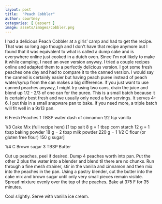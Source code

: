 ```yaml
---
layout: post
title:  "Peach Cobbler"
author: courtney
categories: [ Dessert ]
image: assets/images/cobbler.png
---
```

I had a delicious Peach Cobbler at a girls’ camp and had to get the recipe. That was so long ago though and I don't have that recipe anymore but I found that it was equivalent to what is called a dump cake and is everywhere online just cooked in a dutch oven. Since I'm not likely to make it while camping, I need an oven version anyway. I tried a couple recipes online and adapted them to a perfectly delicious version. I got some fresh peaches one day and had to compare it to the canned version. I would say the canned is certainly easier but having peach puree instead of peach water/syrup from the can makes a big difference. If you just want to use canned peaches anyway, I might try using two cans, drain the juice and blend up 1/2 - 2/3 of one can for the puree. This is a small batch because it is certainly best fresh and we usually only need a few servings. It serves 4-6. I put this in a small snapware pan to bake. If you need more, a triple batch will fit well in a 9x13 pan. 

6 Fresh Peaches
1 TBSP water
dash of cinnamon
1/2 tsp vanilla

1/3 Cake Mix (full recipe here)
[1 tsp salt
8 g = 1 tbsp corn starch
12 g = 1 tbsp baking powder
18 g = 2 tbsp milk powder
220 g = 1 1/2 C flour (or gluten free flour)
150 g sugar]

1/4 C Brown sugar
3 TBSP Butter

Cut up peaches, peel if desired. Dump 4 peaches worth into pan.
Put the other 2 plus the water into a blender and blend til there are no chunks. Run through a fine mesh strainer, stir in the vanilla and cinnamon and then mix into the peaches in the pan.
Using a pastry blender, cut the butter into the cake mix and brown sugar until only very small pieces remain visible.
Spread mixture evenly over the top of the peaches.
Bake at 375 F for 35 minutes.

Cool slightly. Serve with vanilla ice cream.


